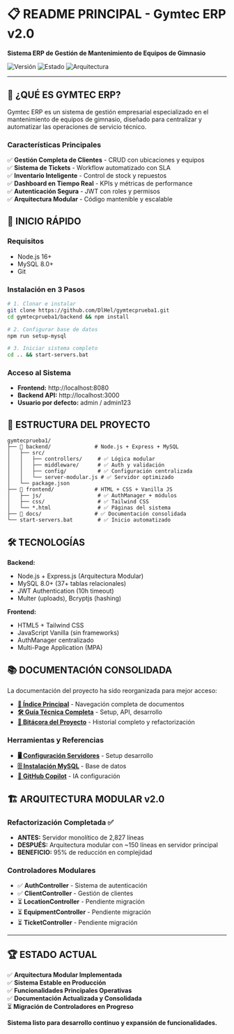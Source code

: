 # 📋 README PRINCIPAL - Gymtec ERP v2.0

**Sistema ERP de Gestión de Mantenimiento de Equipos de Gimnasio**

![Versión](https://img.shields.io/badge/versión-2.0.0-green)
![Estado](https://img.shields.io/badge/estado-estable-brightgreen)
![Arquitectura](https://img.shields.io/badge/arquitectura-modular-blue)

---

## 🎯 **¿QUÉ ES GYMTEC ERP?**

Gymtec ERP es un sistema de gestión empresarial especializado en el mantenimiento de equipos de gimnasio, diseñado para centralizar y automatizar las operaciones de servicio técnico.

### **Características Principales**

✅ **Gestión Completa de Clientes** - CRUD con ubicaciones y equipos  
✅ **Sistema de Tickets** - Workflow automatizado con SLA  
✅ **Inventario Inteligente** - Control de stock y repuestos  
✅ **Dashboard en Tiempo Real** - KPIs y métricas de performance  
✅ **Autenticación Segura** - JWT con roles y permisos  
✅ **Arquitectura Modular** - Código mantenible y escalable  

## 🚀 **INICIO RÁPIDO**

### **Requisitos**
- Node.js 16+
- MySQL 8.0+
- Git

### **Instalación en 3 Pasos**

```bash
# 1. Clonar e instalar
git clone https://github.com/DlHel/gymtecprueba1.git
cd gymtecprueba1/backend && npm install

# 2. Configurar base de datos
npm run setup-mysql

# 3. Iniciar sistema completo
cd .. && start-servers.bat
```

### **Acceso al Sistema**

- **Frontend:** http://localhost:8080
- **Backend API:** http://localhost:3000
- **Usuario por defecto:** admin / admin123

## 📁 **ESTRUCTURA DEL PROYECTO**

```
gymtecprueba1/
├── 📁 backend/              # Node.js + Express + MySQL
│   ├── src/
│   │   ├── controllers/     # ✅ Lógica modular
│   │   ├── middleware/      # ✅ Auth y validación
│   │   ├── config/          # ✅ Configuración centralizada
│   │   └── server-modular.js # ✅ Servidor optimizado
│   └── package.json
├── 📁 frontend/             # HTML + CSS + Vanilla JS
│   ├── js/                  # ✅ AuthManager + módulos
│   ├── css/                 # ✅ Tailwind CSS
│   └── *.html               # ✅ Páginas del sistema
├── 📁 docs/                 # ✅ Documentación consolidada
└── start-servers.bat        # ✅ Inicio automatizado
```

## 🛠️ **TECNOLOGÍAS**

**Backend:**
- Node.js + Express.js (Arquitectura Modular)
- MySQL 8.0+ (37+ tablas relacionales)
- JWT Authentication (10h timeout)
- Multer (uploads), Bcryptjs (hashing)

**Frontend:**
- HTML5 + Tailwind CSS
- JavaScript Vanilla (sin frameworks)
- AuthManager centralizado
- Multi-Page Application (MPA)

## 📚 **DOCUMENTACIÓN CONSOLIDADA**

La documentación del proyecto ha sido reorganizada para mejor acceso:

- **[📖 Índice Principal](docs/DOCUMENTACION_PRINCIPAL.md)** - Navegación completa de documentos
- **[🛠️ Guía Técnica Completa](docs/GUIA_TECNICA_CONSOLIDADA.md)** - Setup, API, desarrollo
- **[📝 Bitácora del Proyecto](docs/BITACORA_PROYECTO_ACTUALIZADA.md)** - Historial completo y refactorización

### **Herramientas y Referencias**

- **[🖥️ Configuración Servidores](docs/README-SERVIDORES.md)** - Setup desarrollo
- **[🗄️ Instalación MySQL](docs/GUIA_INSTALACION_MYSQL.md)** - Base de datos  
- **[🤖 GitHub Copilot](docs/GITHUB_COPILOT_SETUP_COMPLETO.md)** - IA configuración

## 🏗️ **ARQUITECTURA MODULAR v2.0**

### **Refactorización Completada ✅**

- **ANTES:** Servidor monolítico de 2,827 líneas
- **DESPUÉS:** Arquitectura modular con ~150 líneas en servidor principal
- **BENEFICIO:** 95% de reducción en complejidad

### **Controladores Modulares**

- ✅ **AuthController** - Sistema de autenticación
- ✅ **ClientController** - Gestión de clientes
- ⏳ **LocationController** - Pendiente migración
- ⏳ **EquipmentController** - Pendiente migración
- ⏳ **TicketController** - Pendiente migración

---

## 🏆 **ESTADO ACTUAL**

✅ **Arquitectura Modular Implementada**  
✅ **Sistema Estable en Producción**  
✅ **Funcionalidades Principales Operativas**  
✅ **Documentación Actualizada y Consolidada**  
⏳ **Migración de Controladores en Progreso**  

**Sistema listo para desarrollo continuo y expansión de funcionalidades.**
 
 